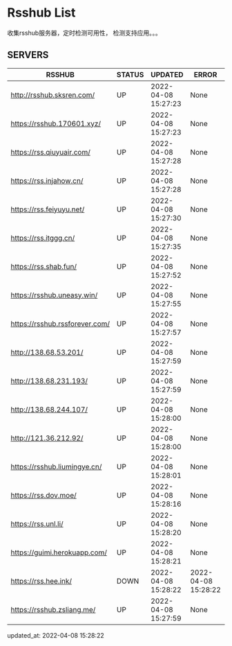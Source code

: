 # Rsshub List

收集rsshub服务器，定时检测可用性， 检测支持应用。。。


## SERVERS

|  RSSHUB   | STATUS  | UPDATED  | ERROR  | TWITTER |  
|  ----  | ----  | ----  | ----  | ---- |  
| http://rsshub.sksren.com/ | UP | 2022-04-08 15:27:23 | None |OK|  
| https://rsshub.170601.xyz/ | UP | 2022-04-08 15:27:23 | None ||  
| https://rss.qiuyuair.com/ | UP | 2022-04-08 15:27:28 | None ||  
| https://rss.injahow.cn/ | UP | 2022-04-08 15:27:28 | None ||  
| https://rss.feiyuyu.net/ | UP | 2022-04-08 15:27:30 | None ||  
| https://rss.itggg.cn/ | UP | 2022-04-08 15:27:35 | None ||  
| https://rss.shab.fun/ | UP | 2022-04-08 15:27:52 | None |OK|  
| https://rsshub.uneasy.win/ | UP | 2022-04-08 15:27:55 | None |OK|  
| https://rsshub.rssforever.com/ | UP | 2022-04-08 15:27:57 | None |OK|  
| http://138.68.53.201/ | UP | 2022-04-08 15:27:59 | None ||  
| http://138.68.231.193/ | UP | 2022-04-08 15:27:59 | None ||  
| http://138.68.244.107/ | UP | 2022-04-08 15:28:00 | None ||  
| http://121.36.212.92/ | UP | 2022-04-08 15:28:00 | None ||  
| https://rsshub.liumingye.cn/ | UP | 2022-04-08 15:28:01 | None ||  
| https://rss.dov.moe/ | UP | 2022-04-08 15:28:16 | None |OK|  
| https://rss.unl.li/ | UP | 2022-04-08 15:28:20 | None ||  
| https://guimi.herokuapp.com/ | UP | 2022-04-08 15:28:21 | None ||  
| https://rss.hee.ink/ | DOWN | 2022-04-08 15:28:22 | 2022-04-08 15:28:22 |  
| https://rsshub.zsliang.me/ | UP | 2022-04-08 15:27:59 | None |OK|  
  

updated_at: 2022-04-08 15:28:22  
